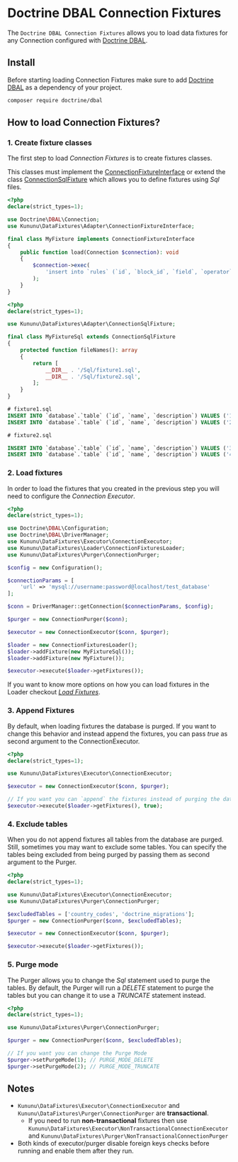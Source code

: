 # Doctrine DBAL Connection Fixtures

The `Doctrine DBAL Connection Fixtures` allows you to load data fixtures for any Connection configured with [Doctrine DBAL](https://github.com/doctrine/dbal).

## Install

Before starting loading Connection Fixtures make sure to add [Doctrine DBAL](https://github.com/doctrine/dbal) as a dependency of your project.

```bash
composer require doctrine/dbal
```

## How to load Connection Fixtures?

### 1. Create fixture classes

The first step to load *Connection Fixtures* is to create fixtures classes.

This classes must implement the [ConnectionFixtureInterface](/src/Adapter/ConnectionFixtureInterface.php) or extend the class [ConnectionSqlFixture](/src/Adapter/ConnectionSqlFixture.php) which allows you to define fixtures using *Sql* files.

```php
<?php
declare(strict_types=1);

use Doctrine\DBAL\Connection;
use Kununu\DataFixtures\Adapter\ConnectionFixtureInterface;

final class MyFixture implements ConnectionFixtureInterface
{
    public function load(Connection $connection): void
    {
        $connection->exec(
            'insert into `rules` (`id`, `block_id`, `field`, `operator`, `value`) values (1100, 1, "visits", "lower_than" , "5")'
        );
    }
}
```

```php
<?php
declare(strict_types=1);

use Kununu\DataFixtures\Adapter\ConnectionSqlFixture;

final class MyFixtureSql extends ConnectionSqlFixture
{
    protected function fileNames(): array
    {
        return [
            __DIR__ . '/Sql/fixture1.sql',
            __DIR__ . '/Sql/fixture2.sql',
        ];
    }
}
```

```sql
# fixture1.sql
INSERT INTO `database`.`table` (`id`, `name`, `description`) VALUES ('1', 'name', 'description;');
INSERT INTO `database`.`table` (`id`, `name`, `description`) VALUES ('2', 'name2', 'description2\n');
```

```sql
# fixture2.sql

INSERT INTO `database`.`table` (`id`, `name`, `description`) VALUES ('3', 'name3', 'description3');
INSERT INTO `database`.`table` (`id`, `name`, `description`) VALUES ('4', 'name4', 'description4');
```

### 2. Load fixtures

In order to load the fixtures that you created in the previous step you will need to configure the *Connection Executor*.

```php
<?php
declare(strict_types=1);

use Doctrine\DBAL\Configuration;
use Doctrine\DBAL\DriverManager;
use Kununu\DataFixtures\Executor\ConnectionExecutor;
use Kununu\DataFixtures\Loader\ConnectionFixturesLoader;
use Kununu\DataFixtures\Purger\ConnectionPurger;

$config = new Configuration();

$connectionParams = [
    'url' => 'mysql://username:password@localhost/test_database'
];

$conn = DriverManager::getConnection($connectionParams, $config);

$purger = new ConnectionPurger($conn);

$executor = new ConnectionExecutor($conn, $purger);

$loader = new ConnectionFixturesLoader();
$loader->addFixture(new MyFixtureSql());
$loader->addFixture(new MyFixture());

$executor->execute($loader->getFixtures());
```

If you want to know more options on how you can load fixtures in the Loader checkout *[Load Fixtures](/README.md#loading-fixtures)*.

### 3. Append Fixtures

By default, when loading fixtures the database is purged. If you want to change this behavior and instead append the fixtures, you can pass *true* as second argument to the ConnectionExecutor.

```php
<?php
declare(strict_types=1);

use Kununu\DataFixtures\Executor\ConnectionExecutor;

$executor = new ConnectionExecutor($conn, $purger);

// If you want you can `append` the fixtures instead of purging the database
$executor->execute($loader->getFixtures(), true);
```

### 4. Exclude tables

When you do not append fixtures all tables from the database are purged. Still, sometimes you may want to exclude some tables.
You can specify the tables being excluded from being purged by passing them as second argument to the Purger.

```php
<?php
declare(strict_types=1);

use Kununu\DataFixtures\Executor\ConnectionExecutor;
use Kununu\DataFixtures\Purger\ConnectionPurger;

$excludedTables = ['country_codes', 'doctrine_migrations'];
$purger = new ConnectionPurger($conn, $excludedTables);

$executor = new ConnectionExecutor($conn, $purger);

$executor->execute($loader->getFixtures());
```

### 5. Purge mode

The Purger allows you to change the *Sql* statement used to purge the tables.
By default, the Purger will run a *DELETE* statement to purge the tables but you can change it to use a *TRUNCATE* statement instead.

```php
<?php
declare(strict_types=1);

use Kununu\DataFixtures\Purger\ConnectionPurger;

$purger = new ConnectionPurger($conn, $excludedTables);

// If you want you can change the Purge Mode
$purger->setPurgeMode(1); // PURGE_MODE_DELETE
$purger->setPurgeMode(2); // PURGE_MODE_TRUNCATE
```

## Notes

- `Kununu\DataFixtures\Executor\ConnectionExecutor` and `Kununu\DataFixtures\Purger\ConnectionPurger` are **transactional**.
  - If you need to run **non-transactional** fixtures then use `Kununu\DataFixtures\Executor\NonTransactionalConnectionExecutor` and `Kununu\DataFixtures\Purger\NonTransactionalConnectionPurger`  
- Both kinds of executor/purger disable foreign keys checks before running and enable them after they run.
